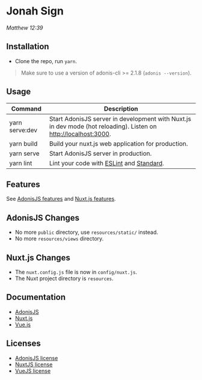 # Jonah Sign

*Matthew 12:39*

## Installation

* Clone the repo, run `yarn`.

> Make sure to use a version of adonis-cli >= 2.1.8 (`adonis --version`).

## Usage

| Command | Description |
|---------|-------------|
| yarn serve:dev | Start AdonisJS server in development with Nuxt.js in dev mode (hot reloading). Listen on [http://localhost:3000](http://localhost:3000). |
| yarn build | Build your nuxt.js web application for production. |
| yarn serve | Start AdonisJS server in production. |
| yarn lint | Lint your code with [ESLint](http://eslint.org) and [Standard](http://standardjs.com). |

## Features

See [AdonisJS features](http://adonisjs.com/docs/3.2/overview) and [Nuxt.js features](https://nuxtjs.org/guide/#features).

## AdonisJS Changes

- No more `public` directory, use `resources/static/` instead.
- No more `resources/views` directory.

## Nuxt.js Changes

- The `nuxt.config.js` file is now in `config/nuxt.js`.
- The Nuxt project directory is `resources`.

## Documentation

- [AdonisJS](http://adonisjs.com/docs/)
- [Nuxt.js](https://nuxtjs.org/guide/)
- [Vue.js](http://vuejs.org/guide/)

## Licenses

- [AdonisJS license](https://github.com/adonisjs/adonis-framework/blob/develop/LICENSE.txt)
- [NuxtJS license](https://github.com/nuxt/nuxt.js/blob/master/LICENSE.md)
- [VueJS license](https://github.com/vuejs/vue/blob/master/LICENSE)
